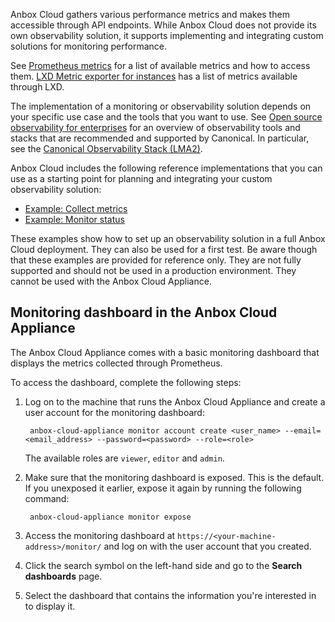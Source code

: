 Anbox Cloud gathers various performance metrics and makes them accessible through API endpoints. While Anbox Cloud does not provide its own observability solution, it supports implementing and integrating custom solutions for monitoring performance.

See [Prometheus metrics](https://discourse.ubuntu.com/t/prometheus-metrics/19521) for a list of available metrics and how to access them. [LXD Metric exporter for instances](https://discuss.linuxcontainers.org/t/lxd-metric-exporter-for-instances/11735) has a list of metrics available through LXD.

The implementation of a monitoring or observability solution depends on your specific use case and the tools that you want to use. See [Open source observability for enterprises](https://ubuntu.com/observability) for an overview of observability tools and stacks that are recommended and supported by Canonical. In particular, see the [Canonical Observability Stack (LMA2)](https://juju.is/docs/lma2).

Anbox Cloud includes the following reference implementations that you can use as a starting point for planning and integrating your custom observability solution:

- [Example: Collect metrics](https://discourse.ubuntu.com/t/monitoring-grafana/17787)
- [Example: Monitor status](https://discourse.ubuntu.com/t/monitoring-nagios/17788)

These examples show how to set up an observability solution in a full Anbox Cloud deployment. They can also be used for a first test. Be aware though that these examples are provided for reference only. They are not fully supported and should not be used in a production environment. They cannot be used with the Anbox Cloud Appliance.

## Monitoring dashboard in the Anbox Cloud Appliance

The Anbox Cloud Appliance comes with a basic monitoring dashboard that displays the metrics collected through Prometheus.

To access the dashboard, complete the following steps:

1. Log on to the machine that runs the Anbox Cloud Appliance and create a user account for the monitoring dashboard:

        anbox-cloud-appliance monitor account create <user_name> --email=<email_address> --password=<password> --role=<role>

    The available roles are `viewer`, `editor` and `admin`.

2. Make sure that the monitoring dashboard is exposed. This is the default. If you unexposed it earlier, expose it again by running the following command:

        anbox-cloud-appliance monitor expose
3. Access the monitoring dashboard at `https://<your-machine-address>/monitor/` and log on with the user account that you created.
4. Click the search symbol on the left-hand side and go to the **Search dashboards** page.
5. Select the dashboard that contains the information you're interested in to display it.
